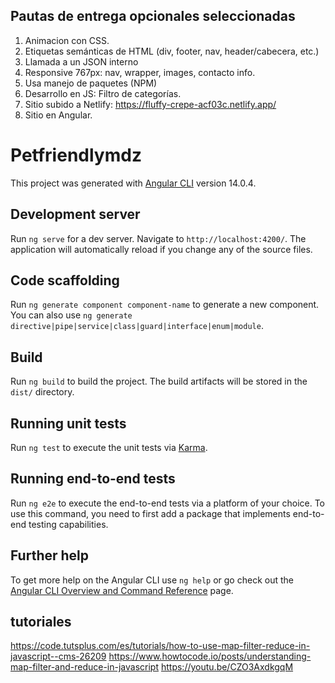 ## Pautas de entrega opcionales seleccionadas
1.	Animacion con CSS. 
2.	Etiquetas semánticas de HTML (div, footer, nav, header/cabecera, etc.)
3.	Llamada a un JSON interno
4.	Responsive 767px: nav, wrapper, images, contacto info.
5.	Usa manejo de paquetes (NPM)
6.	Desarrollo en JS: Filtro de categorías.
7.	Sitio subido a Netlify: https://fluffy-crepe-acf03c.netlify.app/
8.	Sitio en Angular.


# Petfriendlymdz

This project was generated with [Angular CLI](https://github.com/angular/angular-cli) version 14.0.4.

## Development server

Run `ng serve` for a dev server. Navigate to `http://localhost:4200/`. The application will automatically reload if you change any of the source files.

## Code scaffolding

Run `ng generate component component-name` to generate a new component. You can also use `ng generate directive|pipe|service|class|guard|interface|enum|module`.

## Build

Run `ng build` to build the project. The build artifacts will be stored in the `dist/` directory.

## Running unit tests

Run `ng test` to execute the unit tests via [Karma](https://karma-runner.github.io).

## Running end-to-end tests

Run `ng e2e` to execute the end-to-end tests via a platform of your choice. To use this command, you need to first add a package that implements end-to-end testing capabilities.

## Further help

To get more help on the Angular CLI use `ng help` or go check out the [Angular CLI Overview and Command Reference](https://angular.io/cli) page.

## tutoriales
https://code.tutsplus.com/es/tutorials/how-to-use-map-filter-reduce-in-javascript--cms-26209
https://www.howtocode.io/posts/understanding-map-filter-and-reduce-in-javascript
https://youtu.be/CZO3AxdkgqM
